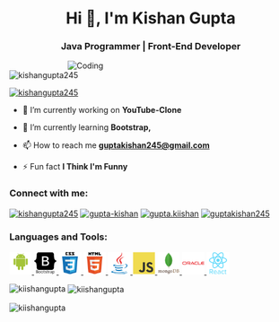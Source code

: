 <h1 align="center">Hi 👋, I'm Kishan Gupta</h1>
<h3 align="center">Java Programmer | Front-End Developer</h3>
<img align="right" alt="Coding" width="400"
    src="https://cdn.dribbble.com/users/1162077/screenshots/3848914/programmer.gif">


<p align="left"> <img
        src="https://komarev.com/ghpvc/?username=kishangupta245&label=Profile%20views&color=0e75b6&style=flat"
        alt="kishangupta245" /> </p>

<p align="left"> <a href="https://twitter.com/kishangupta245" target="blank"><img
            src="https://img.shields.io/twitter/follow/kishangupta245?logo=twitter&style=for-the-badge"
            alt="kishangupta245" /></a> </p>

- 🔭 I’m currently working on **YouTube-Clone**

- 🌱 I’m currently learning **Bootstrap,**

- 📫 How to reach me **guptakishan245@gmail.com**

- ⚡ Fun fact **I Think I'm Funny**

<h3 align="left">Connect with me:</h3>
<p align="left">
    <a href="https://twitter.com/kishangupta245" target="blank"><img align="center"
            src="https://raw.githubusercontent.com/rahuldkjain/github-profile-readme-generator/master/src/images/icons/Social/twitter.svg"
            alt="kishangupta245" height="30" width="40" /></a>
    <a href="https://linkedin.com/in/gupta-kishan" target="blank"><img align="center"
            src="https://raw.githubusercontent.com/rahuldkjain/github-profile-readme-generator/master/src/images/icons/Social/linked-in-alt.svg"
            alt="gupta-kishan" height="30" width="40" /></a>
    <a href="https://instagram.com/gupta.kiishan" target="blank"><img align="center"
            src="https://raw.githubusercontent.com/rahuldkjain/github-profile-readme-generator/master/src/images/icons/Social/instagram.svg"
            alt="gupta.kiishan" height="30" width="40" /></a>
    <a href="https://www.hackerrank.com/guptakishan245" target="blank"><img align="center"
            src="https://raw.githubusercontent.com/rahuldkjain/github-profile-readme-generator/master/src/images/icons/Social/hackerrank.svg"
            alt="guptakishan245" height="30" width="40" /></a>
</p>

<h3 align="left">Languages and Tools:</h3>
<p align="left"> <a href="https://developer.android.com" target="_blank" rel="noreferrer"> <img
            src="https://raw.githubusercontent.com/devicons/devicon/master/icons/android/android-original-wordmark.svg"
            alt="android" width="40" height="40" /> </a> <a href="https://getbootstrap.com" target="_blank"
        rel="noreferrer"> <img
            src="https://raw.githubusercontent.com/devicons/devicon/master/icons/bootstrap/bootstrap-plain-wordmark.svg"
            alt="bootstrap" width="40" height="40" /> </a> <a href="https://www.w3schools.com/css/" target="_blank"
        rel="noreferrer"> <img
            src="https://raw.githubusercontent.com/devicons/devicon/master/icons/css3/css3-original-wordmark.svg"
            alt="css3" width="40" height="40" /> </a> <a href="https://www.w3.org/html/" target="_blank"
        rel="noreferrer"> <img
            src="https://raw.githubusercontent.com/devicons/devicon/master/icons/html5/html5-original-wordmark.svg"
            alt="html5" width="40" height="40" /> </a> <a href="https://www.java.com" target="_blank" rel="noreferrer">
        <img src="https://raw.githubusercontent.com/devicons/devicon/master/icons/java/java-original.svg" alt="java"
            width="40" height="40" /> </a> <a href="https://developer.mozilla.org/en-US/docs/Web/JavaScript"
        target="_blank" rel="noreferrer"> <img
            src="https://raw.githubusercontent.com/devicons/devicon/master/icons/javascript/javascript-original.svg"
            alt="javascript" width="40" height="40" /> </a> <a href="https://www.mongodb.com/" target="_blank"
        rel="noreferrer"> <img
            src="https://raw.githubusercontent.com/devicons/devicon/master/icons/mongodb/mongodb-original-wordmark.svg"
            alt="mongodb" width="40" height="40" /> </a> <a href="https://www.oracle.com/" target="_blank"
        rel="noreferrer"> <img
            src="https://raw.githubusercontent.com/devicons/devicon/master/icons/oracle/oracle-original.svg"
            alt="oracle" width="40" height="40" /> </a> <a href="https://reactjs.org/" target="_blank" rel="noreferrer">
        <img src="https://raw.githubusercontent.com/devicons/devicon/master/icons/react/react-original-wordmark.svg"
            alt="react" width="40" height="40" /> </a> </p>

<p><img align="left"
        src="https://github-readme-stats.vercel.app/api/top-langs?username=kiishangupta&show_icons=true&locale=en&layout=compact"
        alt="kiishangupta" /></p>

<p>&nbsp;<img align="center"
        src="https://github-readme-stats.vercel.app/api?username=kiishangupta&show_icons=true&locale=en"
        alt="kiishangupta" /></p>

<p><img align="center" src="https://github-readme-streak-stats.herokuapp.com/?user=kiishangupta&"
        alt="kiishangupta" /></p>

